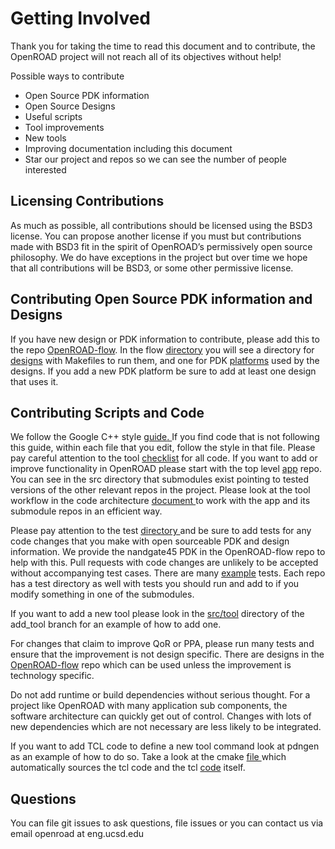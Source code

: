 # Getting Involved

Thank you for taking the time to read this document and to contribute, the OpenROAD project will not reach all of its objectives without help!

Possible ways to contribute

*   Open Source PDK information 
*   Open Source Designs
*   Useful scripts
*   Tool improvements
*   New tools
*   Improving documentation including this document
*   Star our project and repos so we can see the number of people interested

## Licensing Contributions

As much as possible, all contributions should be licensed using the BSD3 license. You can propose another license if you must but contributions made with BSD3 fit in the spirit of OpenROAD’s permissively open source philosophy.  We do have exceptions in the project but over time we hope that all contributions will be BSD3, or some other permissive license.

## Contributing Open Source PDK information and Designs

If you have new design or PDK information to contribute, please add this to the repo [OpenROAD-flow](https://github.com/The-OpenROAD-Project/OpenROAD-flow/). In the flow [directory](https://github.com/The-OpenROAD-Project/OpenROAD-flow/tree/master/flow) you will see a directory for [designs](https://github.com/The-OpenROAD-Project/OpenROAD-flow/tree/master/flow/designs) with Makefiles to run them, and one for PDK [platforms](https://github.com/The-OpenROAD-Project/OpenROAD-flow/tree/master/flow/platforms/) used by the designs. If you add a new PDK platform be sure to add at least one design that uses it.

## Contributing Scripts and Code

We follow the Google C++ style [guide](https://google.github.io/styleguide/cppguide.html)<span style="text-decoration:underline;">. </span>If you find code that is not following this guide, within each file that you edit, follow the style in that file. Please pay careful attention to the tool [checklist](https://github.com/The-OpenROAD-Project/OpenROAD/blob/e3fc17cdf2b49d7a946fe29780604a94c2146d14/doc/OpenRoadArch.md#tool-checklist) for all code. If you want to add or improve functionality in OpenROAD please start with the top level [app](https://github.com/The-OpenROAD-Project/OpenROAD/) repo. You can see in the src directory that submodules exist pointing to tested versions of the other relevant repos in the project. Please look at the tool workflow in the code architecture [document ](https://github.com/The-OpenROAD-Project/OpenROAD/blob/master/doc/OpenRoadArch.md)to work with the app and its submodule repos in an efficient way.

Please pay attention to the test [directory ](https://github.com/The-OpenROAD-Project/OpenROAD/tree/master/test)and be sure to add tests for any code changes that you make with open sourceable PDK and design information. We provide the nandgate45 PDK in the OpenROAD-flow repo to help with this. Pull requests with code changes are unlikely to be accepted without accompanying test cases. There are many [example](https://github.com/The-OpenROAD-Project/OpenROAD/blob/master/test/gcd_flow1.tcl) tests. Each repo has a test directory as well with tests you should run and add to if you modify something in one of the submodules.

If you want to add a new tool please look in the [src/tool](https://github.com/The-OpenROAD-Project/OpenROAD/tree/add_tool/src/tool) directory of the add_tool branch for an example of how to add one. 

For changes that claim to improve QoR or PPA, please run many tests and ensure that the improvement is not design specific. There are designs in the [OpenROAD-flow](https://github.com/The-OpenROAD-Project/OpenROAD-flow/) repo which can be used unless the improvement is technology specific.

Do not add runtime or build dependencies without serious thought. For a project like OpenROAD with many application sub components, the software architecture can quickly get out of control. Changes with lots of new dependencies which are not necessary are less likely to be integrated.

If you want to add TCL code to define a new tool command look at pdngen as an example of how to do so. Take a look at the cmake [file ](https://github.com/The-OpenROAD-Project/OpenROAD/blob/26437d70f094abf564317c25803fd93a80f6dcc0/src/CMakeLists.txt)which automatically sources the tcl code and the tcl [code](https://github.com/The-OpenROAD-Project/OpenROAD/blob/openroad/src/pdngen/src/PdnGen.tcl) itself.

## Questions

You can file git issues to ask questions, file issues or you can contact us via email openroad at eng.ucsd.edu

